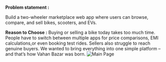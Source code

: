 **Problem statement :**

Build a two-wheeler marketplace web app where users can browse, compare, and sell bikes, scooters, and EVs.

**Reason to Choose :**
Buying or selling a bike today takes too much time. People have to switch between multiple apps for price comparisons, EMI calculations,or even booking test rides. Sellers also struggle to reach genuine buyers. We wanted to bring everything into one simple platform – and that’s how Vahan Bazar was born.
![Main Page](./Main.png)
